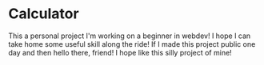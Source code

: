 # Calculator
This a personal project I'm working on a beginner in webdev! I hope I can take home some useful skill along the ride! If I made this project public one day and then hello there, friend! I hope like this silly project of mine!
